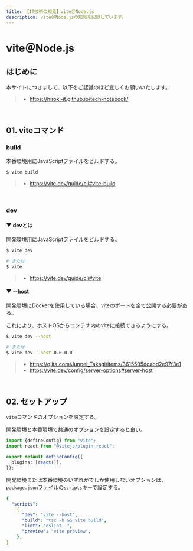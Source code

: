 ```yaml
---
title: 【IT技術の知見】vite＠Node.js
description: vite＠Node.jsの知見を記録しています。
---
```


# vite＠Node.js

## はじめに

本サイトにつきまして、以下をご認識のほど宜しくお願いいたします。

> - https://hiroki-it.github.io/tech-notebook/

<br>

## 01. viteコマンド

### build

本番環境用にJavaScriptファイルをビルドする。

```bash
$ vite build
```

> - https://vite.dev/guide/cli#vite-build

<br>

### dev

#### ▼ devとは

開発環境用にJavaScriptファイルをビルドする。

```bash
$ vite dev

# または
$ vite
```

> - https://vite.dev/guide/cli#vite

#### ▼ --host

開発環境にDockerを使用している場合、viteのポートを全て公開する必要がある。

これにより、ホストOSからコンテナ内のviteに接続できるようにする。

```bash
$ vite dev --host

# または
$ vite dev --host 0.0.0.0
```

> - https://qiita.com/Junpei_Takagi/items/3615505dcabd2e97f3e1
> - https://vite.dev/config/server-options#server-host

<br>

## 02. セットアップ

`vite`コマンドのオプションを設定する。

開発環境と本番環境で共通のオプションを設定すると良い。

```typescript
import {defineConfig} from "vite";
import react from "@vitejs/plugin-react";

export default defineConfig({
  plugins: [react()],
});
```

開発環境または本番環境のいずれかでしか使用しないオプションは、`package.json`ファイルの`scripts`キーで設定する。

```yaml
{
  "scripts":
    {
      "dev": "vite --host",
      "build": "tsc -b && vite build",
      "lint": "eslint .",
      "preview": "vite preview",
    },
}
```

<br>
